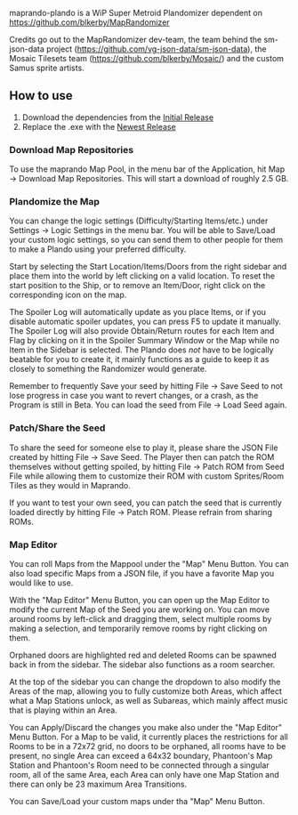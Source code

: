maprando-plando is a WiP Super Metroid Plandomizer dependent on https://github.com/blkerby/MapRandomizer

Credits go out to the MapRandomizer dev-team, the team behind the sm-json-data project (https://github.com/vg-json-data/sm-json-data), the Mosaic Tilesets team (https://github.com/blkerby/Mosaic/) and the custom Samus sprite artists.

## How to use

1. Download the dependencies from the [Initial Release](https://github.com/Noktuska/maprando-plando/releases/tag/v0.1.0)
2. Replace the .exe with the [Newest Release](https://github.com/Noktuska/maprando-plando/releases)

### Download Map Repositories
To use the maprando Map Pool, in the menu bar of the Application, hit Map -> Download Map Repositories. This will start a download of roughly 2.5 GB.

### Plandomize the Map
You can change the logic settings (Difficulty/Starting Items/etc.) under Settings -> Logic Settings in the menu bar. You will be able to Save/Load your custom logic settings, so you can send them to other people for them to make a Plando using your preferred difficulty.

Start by selecting the Start Location/Items/Doors from the right sidebar and place them into the world by left clicking on a valid location. To reset the start position to the Ship, or to remove an Item/Door, right click on the corresponding icon on the map.

The Spoiler Log will automatically update as you place Items, or if you disable automatic spoiler updates, you can press F5 to update it manually. The Spoiler Log will also provide Obtain/Return routes for each Item and Flag by clicking on it in the Spoiler Summary Window or the Map while no Item in the Sidebar is selected. The Plando does *not* have to be logically beatable for you to create it, it mainly functions as a guide to keep it as closely to something the Randomizer would generate.

Remember to frequently Save your seed by hitting File -> Save Seed to not lose progress in case you want to revert changes, or a crash, as the Program is still in Beta. You can load the seed from File -> Load Seed again.

### Patch/Share the Seed
To share the seed for someone else to play it, please share the JSON File created by hitting File -> Save Seed. The Player then can patch the ROM themselves without getting spoiled, by hitting File -> Patch ROM from Seed File while allowing them to customize their ROM with custom Sprites/Room Tiles as they would in Maprando.

If you want to test your own seed, you can patch the seed that is currently loaded directly by hitting File -> Patch ROM. Please refrain from sharing ROMs.

### Map Editor
You can roll Maps from the Mappool under the "Map" Menu Button. You can also load specific Maps from a JSON file, if you have a favorite Map you would like to use.

With the "Map Editor" Menu Button, you can open up the Map Editor to modify the current Map of the Seed you are working on. You can move around rooms by left-click and dragging them, select multiple rooms by making a selection, and temporarily remove rooms by right clicking on them.

Orphaned doors are highlighted red and deleted Rooms can be spawned back in from the sidebar. The sidebar also functions as a room searcher.

At the top of the sidebar you can change the dropdown to also modify the Areas of the map, allowing you to fully customize both Areas, which affect what a Map Stations unlock, as well as Subareas, which mainly affect music that is playing within an Area.

You can Apply/Discard the changes you make also under the "Map Editor" Menu Button. For a Map to be valid, it currently places the restrictions for all Rooms to be in a 72x72 grid, no doors to be orphaned, all rooms have to be present, no single Area can exceed a 64x32 boundary, Phantoon's Map Station and Phantoon's Room need to be connected through a singular room, all of the same Area, each Area can only have one Map Station and there can only be 23 maximum Area Transitions.

You can Save/Load your custom maps under tha "Map" Menu Button.
